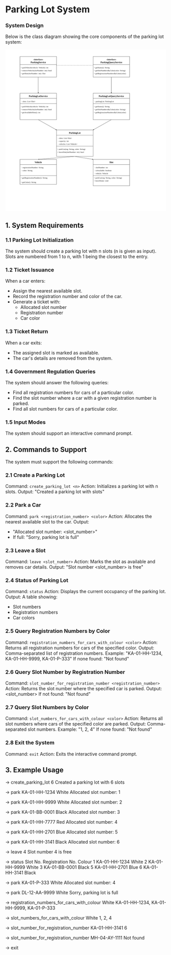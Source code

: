 # Parking Lot System


### System Design
Below is the class diagram showing the core components of the parking lot system:

![Class Diagram](docs/class_diagram.svg)



## 1. System Requirements

### 1.1 Parking Lot Initialization
The system should create a parking lot with n slots (n is given as input).
Slots are numbered from 1 to n, with 1 being the closest to the entry.

### 1.2 Ticket Issuance
When a car enters:
- Assign the nearest available slot.
- Record the registration number and color of the car.
- Generate a ticket with:
  - Allocated slot number
  - Registration number
  - Car color

### 1.3 Ticket Return
When a car exits:
- The assigned slot is marked as available.
- The car's details are removed from the system.

### 1.4 Government Regulation Queries
The system should answer the following queries:
- Find all registration numbers for cars of a particular color.
- Find the slot number where a car with a given registration number is parked.
- Find all slot numbers for cars of a particular color.

### 1.5 Input Modes
The system should support an interactive command prompt.

## 2. Commands to Support

The system must support the following commands:

### 2.1 Create a Parking Lot
Command: `create_parking_lot <n>`
Action: Initializes a parking lot with n slots.
Output: "Created a parking lot with <n> slots"

### 2.2 Park a Car
Command: `park <registration_number> <color>`
Action: Allocates the nearest available slot to the car.
Output:
- "Allocated slot number: <slot_number>"
- If full: "Sorry, parking lot is full"

### 2.3 Leave a Slot
Command: `leave <slot_number>`
Action: Marks the slot as available and removes car details.
Output: "Slot number <slot_number> is free"

### 2.4 Status of Parking Lot
Command: `status`
Action: Displays the current occupancy of the parking lot.
Output: A table showing:
- Slot numbers
- Registration numbers
- Car colors

### 2.5 Query Registration Numbers by Color
Command: `registration_numbers_for_cars_with_colour <color>`
Action: Returns all registration numbers for cars of the specified color.
Output: Comma-separated list of registration numbers.
Example: "KA-01-HH-1234, KA-01-HH-9999, KA-01-P-333"
If none found: "Not found"

### 2.6 Query Slot Number by Registration Number
Command: `slot_number_for_registration_number <registration_number>`
Action: Returns the slot number where the specified car is parked.
Output: <slot_number>
If not found: "Not found"

### 2.7 Query Slot Numbers by Color
Command: `slot_numbers_for_cars_with_colour <color>`
Action: Returns all slot numbers where cars of the specified color are parked.
Output: Comma-separated slot numbers.
Example: "1, 2, 4"
If none found: "Not found"

### 2.8 Exit the System
Command: `exit`
Action: Exits the interactive command prompt.

## 3. Example Usage

-> create_parking_lot 6
Created a parking lot with 6 slots

-> park KA-01-HH-1234 White
Allocated slot number: 1

-> park KA-01-HH-9999 White
Allocated slot number: 2

-> park KA-01-BB-0001 Black
Allocated slot number: 3

-> park KA-01-HH-7777 Red
Allocated slot number: 4

-> park KA-01-HH-2701 Blue
Allocated slot number: 5

-> park KA-01-HH-3141 Black
Allocated slot number: 6

-> leave 4
Slot number 4 is free

-> status
Slot No.   Registration No.   Colour
1          KA-01-HH-1234      White
2          KA-01-HH-9999      White
3          KA-01-BB-0001      Black
5          KA-01-HH-2701      Blue
6          KA-01-HH-3141      Black

-> park KA-01-P-333 White
Allocated slot number: 4

-> park DL-12-AA-9999 White
Sorry, parking lot is full

-> registration_numbers_for_cars_with_colour White
KA-01-HH-1234, KA-01-HH-9999, KA-01-P-333

-> slot_numbers_for_cars_with_colour White
1, 2, 4

-> slot_number_for_registration_number KA-01-HH-3141
6

-> slot_number_for_registration_number MH-04-AY-1111
Not found

-> exit
